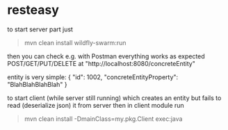 # resteasy

to start server part just
> mvn clean install wildfly-swarm:run

then you can check e.g. with Postman everything works as expected POST/GET/PUT/DELETE at "http://localhost:8080/concreteEntity"

entity is very simple:
{
        "id": 1002,
        "concreteEntityProperty": "BlahBlahBlahBlah"
}

to start client (while server still running) which creates an entity but fails to read (deserialize json) it from server then
in client module run
> mvn clean install -DmainClass=my.pkg.Client  exec:java